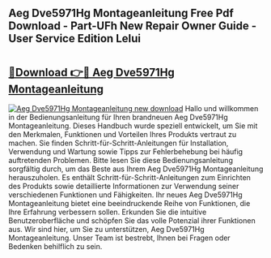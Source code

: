 ## Aeg Dve5971Hg Montageanleitung Free Pdf Download - Part-UFh New Repair Owner Guide - User Service Edition LeIui

# <h2><a href="http://df74mug.blite.top/?on=Aeg+Dve5971Hg+Montageanleitung">🔗Download 👉🔴 Aeg Dve5971Hg Montageanleitung</a></h2>

[![Aeg Dve5971Hg Montageanleitung new download](https://i.imgur.com/lujVjoI.png)](http://df74mug.blite.top/?on=Aeg+Dve5971Hg+Montageanleitung)
Hallo und willkommen in der Bedienungsanleitung für Ihren brandneuen Aeg Dve5971Hg Montageanleitung. Dieses Handbuch wurde speziell entwickelt, um Sie mit den Merkmalen, Funktionen und Vorteilen Ihres Produkts vertraut zu machen. Sie finden Schritt-für-Schritt-Anleitungen für Installation, Verwendung und Wartung sowie Tipps zur Fehlerbehebung bei häufig auftretenden Problemen. Bitte lesen Sie diese Bedienungsanleitung sorgfältig durch, um das Beste aus Ihrem Aeg Dve5971Hg Montageanleitung herauszuholen. Es enthält Schritt-für-Schritt-Anleitungen zum Einrichten des Produkts sowie detaillierte Informationen zur Verwendung seiner verschiedenen Funktionen und Fähigkeiten. Ihr neues Aeg Dve5971Hg Montageanleitung bietet eine beeindruckende Reihe von Funktionen, die Ihre Erfahrung verbessern sollen. Erkunden Sie die intuitive Benutzeroberfläche und schöpfen Sie das volle Potenzial ihrer Funktionen aus. Wir sind hier, um Sie zu unterstützen, Aeg Dve5971Hg Montageanleitung. Unser Team ist bestrebt, Ihnen bei Fragen oder Bedenken behilflich zu sein.
